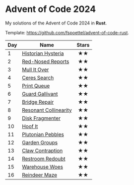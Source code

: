 # Advent of Code 2024

My solutions of the Advent of Code 2024 in **Rust**.

Template: https://github.com/fspoettel/advent-of-code-rust.

| Day | Name                                     | Stars |
|-----|------------------------------------------|:-----:|
| 1   | [ Historian Hysteria ](src/bin/01.rs)    |  ★★   |
| 2   | [ Red-Nosed Reports ](src/bin/02.rs)     |  ★★   |
| 3   | [ Mull It Over ](src/bin/03.rs)          |  ★★   |
| 4   | [ Ceres Search ](src/bin/04.rs)          |  ★★   |
| 5   | [ Print Queue ](src/bin/05.rs)           |  ★★   |
| 6   | [ Guard Gallivant ](src/bin/06_)         |  ★★   |
| 7   | [ Bridge Repair ](src/bin/07.rs)         |  ★★   |
| 8   | [ Resonant Collinearity ](src/bin/08.rs) |  ★★   |
| 9   | [ Disk Fragmenter ](src/bin/09.rs)       |  ★★   |
| 10  | [ Hoof It ](src/bin/10.rs)               |  ★★   |
| 11  | [ Plutonian Pebbles ](src/bin/11.rs)     |  ★★   |
| 12  | [ Garden Groups ](src/bin/12.rs)         |  ★★   |
| 13  | [ Claw Contraption ](src/bin/13.rs)      |  ★★   |
| 14  | [ Restroom Redoubt ](src/bin/14.rs)      |  ★★   |
| 15  | [ Warehouse Woes ](src/bin/15.rs)        |  ★★   |
| 16  | [ Reindeer Maze ](src/bin/16.rs)         |  ★★   |


